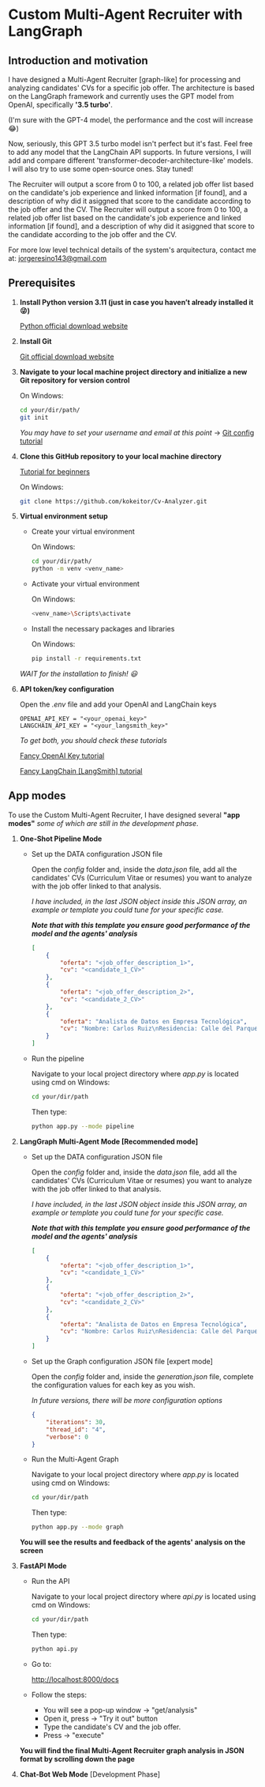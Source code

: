 # **Custom Multi-Agent Recruiter with LangGraph**

## **Introduction and motivation**

I have designed a Multi-Agent Recruiter [graph-like] for processing and analyzing candidates' CVs for a specific job offer. The architecture is based on the LangGraph framework and currently uses the GPT model from OpenAI, specifically **'3.5 turbo'**. 

(I'm sure with the GPT-4 model, the performance and the cost will increase :joy:)

Now, seriously, this GPT 3.5 turbo model isn't perfect but it's fast. Feel free to add any model that the LangChain API supports. In future versions, I will add and compare different 'transformer-decoder-architecture-like' models. I will also try to use some open-source ones. Stay tuned!

The Recruiter will output a score from 0 to 100, a related job offer list based on the candidate's job experience and linked information [if found], and a description of why did it asiggned that score to the candidate according to the job offer and the CV.
The Recruiter will output a score from 0 to 100, a related job offer list based on the candidate's job experience and linked information [if found], and a description of why did it asiggned that score to the candidate according to the job offer and the CV.

For more low level technical details of the system's arquitectura, contact me at: jorgeresino143@gmail.com

## **Prerequisites**

1. **Install Python version 3.11 (just in case you haven’t already installed it :stuck_out_tongue_winking_eye:)**

   [Python official download website](https://www.python.org/downloads/)

2. **Install Git**

   [Git official download website](https://www.git-scm.com/downloads)

3. **Navigate to your local machine project directory and initialize a new Git repository for version control**

    On Windows:
    ```sh
    cd your/dir/path/
    git init
    ```

    *You may have to set your username and email at this point* -> [Git config tutorial](https://www.youtube.com/watch?v=yDntCIs-IJM)

4. **Clone this GitHub repository to your local machine directory**

    [Tutorial for beginners](https://www.youtube.com/watch?v=q9wc7hUrW8U)

    On Windows:
    ```sh
    git clone https://github.com/kokeitor/Cv-Analyzer.git
    ```
   
5. **Virtual environment setup**
  
    - Create your virtual environment
    
        On Windows:
        ```sh
        cd your/dir/path/
        python -m venv <venv_name>
        ```

    - Activate your virtual environment
    
        On Windows:
        ```sh
        <venv_name>\Scripts\activate
        ```

    - Install the necessary packages and libraries

        On Windows:
        ```sh
        pip install -r requirements.txt
        ```

    *WAIT for the installation to finish! :smiley:*

6. **API token/key configuration**
   
   Open the *.env* file and add your OpenAI and LangChain keys
   ```
   OPENAI_API_KEY = "<your_openai_key>"
   LANGCHAIN_API_KEY = "<your_langsmith_key>"
   ```
    *To get both, you should check these tutorials*

   [Fancy OpenAI Key tutorial](https://www.youtube.com/watch?v=aVog4J6nIAU)

   [Fancy LangChain [LangSmith] tutorial](https://www.youtube.com/watch?v=bE9sf9vGsrM)

## **App modes**

To use the Custom Multi-Agent Recruiter, I have designed several **"app modes"** *some of which are still in the development phase*.

1. **One-Shot Pipeline Mode**

    - Set up the DATA configuration JSON file 

        Open the *config* folder and, inside the *data.json* file, add all the candidates' CVs (Curriculum Vitae or resumes) you want to analyze with the job offer linked to that analysis.

        *I have included, in the last JSON object inside this JSON array, an example or template you could tune for your specific case.*

        ***Note that with this template you ensure good performance of the model and the agents' analysis***

        ```json
        [
            {
                "oferta": "<job_offer_description_1>", 
                "cv": "<candidate_1_CV>"
            },
            { 
                "oferta": "<job_offer_description_2>", 
                "cv": "<candidate_2_CV>"
            },
            {
                "oferta": "Analista de Datos en Empresa Tecnológica",
                "cv": "Nombre: Carlos Ruiz\nResidencia: Calle del Parque 78, Ciudad Central\nCorreo: carlos.ruiz@ejemplo.com\nTeléfono: 555-456-7891\n\nEXPERIENCIA PROFESIONAL\n- Junio 2021 / Presente: Analista de Datos - TechData Solutions\n  Análisis de grandes conjuntos de datos, creación de dashboards, generación de informes.\n\n- Septiembre 2018 / Mayo 2021: Programador - Software Innovators\n  Desarrollo de software, pruebas de calidad, implementación de mejoras.\n\n- Enero 2016 / Agosto 2018: Soporte Técnico - HelpDesk Corp\n  Resolución de incidencias técnicas, soporte al cliente, mantenimiento de sistemas.\n\nFORMACIÓN ACADÉMICA\n- Finalizada en Mayo 2018: Ingeniería Informática, Universidad de Ciudad Central\n\nIDIOMAS\n- Inglés: Fluido (C2) en lectura, Fluido (C2) en oral, Fluido (C2) en escrita\n- Español: Nativo (C2) en lectura, Nativo (C2) en oral, Nativo (C2) en escrita\n\nHABILIDADES\n- Análisis de datos\n- Programación en Python y Java\n- Creación de dashboards\n\nOtros datos\n- Certificación en Data Science, 2020\n- Participación en proyectos de inteligencia artificial\n"
            }
        ]
        ```

    - Run the pipeline

        Navigate to your local project directory where *app.py* is located using cmd on Windows:

        ```sh
        cd your/dir/path
        ``` 

        Then type:
        ```sh
        python app.py --mode pipeline
        ```

2. **LangGraph Multi-Agent Mode [Recommended mode]**

    - Set up the DATA configuration JSON file 

        Open the *config* folder and, inside the *data.json* file, add all the candidates' CVs (Curriculum Vitae or resumes) you want to analyze with the job offer linked to that analysis.

        *I have included, in the last JSON object inside this JSON array, an example or template you could tune for your specific case.*

        ***Note that with this template you ensure good performance of the model and the agents' analysis***

        ```json
        [
            {
                "oferta": "<job_offer_description_1>", 
                "cv": "<candidate_1_CV>"
            },
            { 
                "oferta": "<job_offer_description_2>", 
                "cv": "<candidate_2_CV>"
            },
            {
                "oferta": "Analista de Datos en Empresa Tecnológica",
                "cv": "Nombre: Carlos Ruiz\nResidencia: Calle del Parque 78, Ciudad Central\nCorreo: carlos.ruiz@ejemplo.com\nTeléfono: 555-456-7891\n\nEXPERIENCIA PROFESIONAL\n- Junio 2021 / Presente: Analista de Datos - TechData Solutions\n  Análisis de grandes conjuntos de datos, creación de dashboards, generación de informes.\n\n- Septiembre 2018 / Mayo 2021: Programador - Software Innovators\n  Desarrollo de software, pruebas de calidad, implementación de mejoras.\n\n- Enero 2016 / Agosto 2018: Soporte Técnico - HelpDesk Corp\n  Resolución de incidencias técnicas, soporte al cliente, mantenimiento de sistemas.\n\nFORMACIÓN ACADÉMICA\n- Finalizada en Mayo 2018: Ingeniería Informática, Universidad de Ciudad Central\n\nIDIOMAS\n- Inglés: Fluido (C2) en lectura, Fluido (C2) en oral, Fluido (C2) en escrita\n- Español: Nativo (C2) en lectura, Nativo (C2) en oral, Nativo (C2) en escrita\n\nHABILIDADES\n- Análisis de datos\n- Programación en Python y Java\n- Creación de dashboards\n\nOtros datos\n- Certificación en Data Science, 2020\n- Participación en proyectos de inteligencia artificial\n"
            }
        ]
        ```
    - Set up the Graph configuration JSON file [expert mode]

        Open the *config* folder and, inside the *generation.json* file, complete the configuration values for each key as you wish.

        *In future versions, there will be more configuration options*

        ```json
        {
            "iterations": 30,
            "thread_id": "4",
            "verbose": 0
        }
        ```

    - Run the Multi-Agent Graph

        Navigate to your local project directory where *app.py* is located using cmd on Windows:

        ```sh
        cd your/dir/path
        ``` 

        Then type:
        ```sh
        python app.py --mode graph
        ```

    **You will see the results and feedback of the agents' analysis on the screen**

3. **FastAPI Mode**

    - Run the API

        Navigate to your local project directory where *api.py* is located using cmd on Windows:

        ```sh
        cd your/dir/path
        ``` 

        Then type:
        ```sh
        python api.py 
        ```

    - Go to:
    
        [http://localhost:8000/docs](http://localhost:8000/docs)

    - Follow the steps:

        - You will see a pop-up window -> "get/analysis"
        - Open it, press -> "Try it out" button 
        - Type the candidate's CV and the job offer.
        - Press -> "execute"

    **You will find the final Multi-Agent Recruiter graph analysis in JSON format by scrolling down the page**

4. **Chat-Bot Web Mode** [Development Phase]